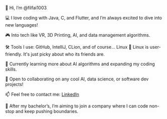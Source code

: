 👋 Hi, I’m @filfai1003

💻 I love coding with Java, C, and Flutter, and I’m always excited to dive into new languages!

🎮 Into tech like VR, 3D Printing, AI, and data management algorithms.

🛠️ Tools I use: GitHub, IntelliJ, CLion, and of course... Linux
    🐧 Linux is user-friendly. It's just picky about who its friends are.

🌱 Currently learning more about AI algorithms and expanding my coding skills.

🤝 Open to collaborating on any cool AI, data science, or software dev projects!

📫 Feel free to contact me: [LinkedIn](https://www.linkedin.com/in/filippo-faiella-876310329/)

🎯 After my bachelor’s, I’m aiming to join a company where I can code non-stop and keep pushing boundaries.

